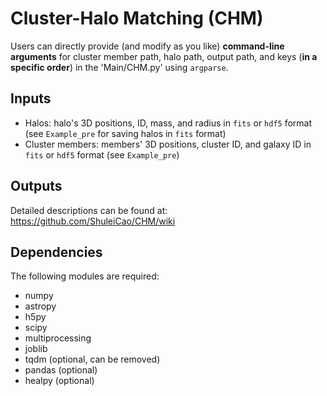 # Cluster-Halo Matching (CHM)
Users can directly provide (and modify as you like) **command-line arguments** for cluster member path, halo path, output path, and keys (**in a specific order**) in the 'Main/CHM.py' using `argparse`.
## Inputs
* Halos: halo's 3D positions, ID, mass, and radius in `fits` or `hdf5` format (see `Example_pre` for saving halos in `fits` format)
* Cluster members: members' 3D positions, cluster ID, and galaxy ID in `fits` or `hdf5` format (see `Example_pre`)
## Outputs
Detailed descriptions can be found at: https://github.com/ShuleiCao/CHM/wiki

## Dependencies
The following modules are required:
* numpy
* astropy
* h5py
* scipy
* multiprocessing
* joblib
* tqdm (optional, can be removed)
* pandas (optional)
* healpy (optional) 
